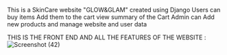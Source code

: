 This is a SkinCare website "GLOW&GLAM" created using Django 
Users can buy items Add them to the cart view summary of the Cart 
Admin can Add new products and manage website and user data

THIS IS THE FRONT END AND ALL THE FEATURES OF THE WEBSITE :
![Screenshot (42)](https://github.com/Kirtika2227/Skincare-website-/assets/136061745/bec65b14-80d2-4a8f-a055-ee5427afa1d9)



